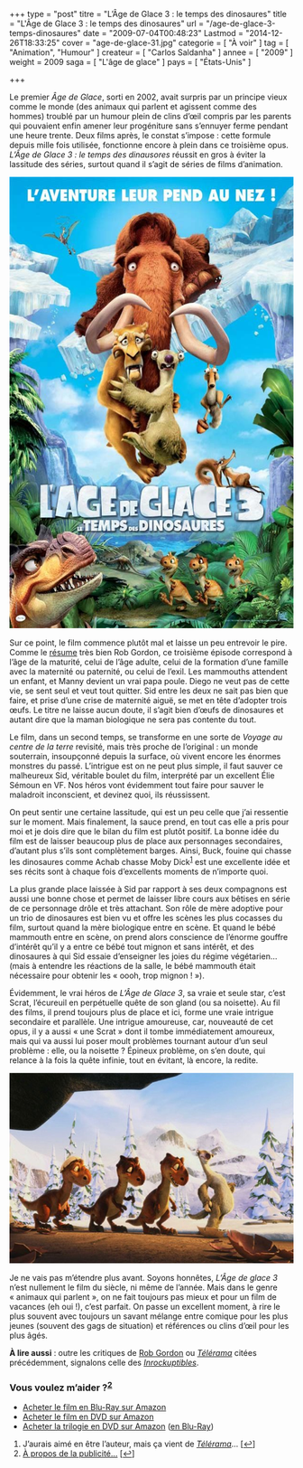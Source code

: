 +++
type = "post"
titre = "L&rsquo;Âge de Glace 3 : le temps des dinosaures"
title = "L'Âge de Glace 3 : le temps des dinosaures"
url = "/age-de-glace-3-temps-dinosaures"
date = "2009-07-04T00:48:23"
Lastmod = "2014-12-26T18:33:25"
cover = "age-de-glace-31.jpg"
categorie = [ "À voir" ]
tag = [ "Animation", "Humour" ]
createur = [ "Carlos Saldanha" ]
annee = [ "2009" ]
weight = 2009
saga = [ "L'âge de glace" ]
pays = [ "États-Unis" ]

+++

<p>Le premier <em>Âge de Glace</em>, sorti en 2002, avait surpris par un principe vieux comme le monde (des animaux qui parlent et agissent comme des hommes) troublé par un humour plein de clins d&rsquo;œil compris par les parents qui pouvaient enfin amener leur progéniture sans s&rsquo;ennuyer ferme pendant une heure trente. Deux films après, le constat s&rsquo;impose : cette formule depuis mille fois utilisée, fonctionne encore à plein dans ce troisième opus. <em>L&rsquo;Âge de Glace 3 : le temps des dinausores</em> réussit en gros à éviter la lassitude des séries, surtout quand il s&rsquo;agit de séries de films d&rsquo;animation.</p>
<div style="text-align: center;"><a href="http://www.allocine.fr/film/fichefilm_gen_cfilm=126112.html"><img src="age-de-glace-3.jpg" border="0" alt="age-de-glace-3.jpg" width="600" height="799" /></a></div>
<p>Sur ce point, le film commence plutôt mal et laisse un peu entrevoir le pire. Comme le <a href="http://www.toujoursraison.com/2009/06/lage-de-glace-3-le-temps-des-dinosaures.html">résume</a> très bien Rob Gordon, ce troisième épisode correspond à l&rsquo;âge de la maturité, celui de l&rsquo;âge adulte, celui de la formation d&rsquo;une famille avec la maternité ou paternité, ou celui de l&rsquo;exil. Les mammouths attendent un enfant, et Manny devient un vrai papa poule. Diego ne veut pas de cette vie, se sent seul et veut tout quitter. Sid entre les deux ne sait pas bien que faire, et prise d&rsquo;une crise de maternité aiguë, se met en tête d&rsquo;adopter trois œufs. Le titre ne laisse aucun doute, il s&rsquo;agit bien d&rsquo;œufs de dinosaures et autant dire que la maman biologique ne sera pas contente du tout.</p>
<p>Le film, dans un second temps, se transforme en une sorte de <em>Voyage au centre de la terre</em> revisité, mais très proche de l&rsquo;original : un monde souterrain, insoupçonné depuis la surface, où vivent encore les énormes monstres du passé. L&rsquo;intrigue est on ne peut plus simple, il faut sauver ce malheureux Sid, véritable boulet du film, interprété par un excellent Élie Sémoun en VF. Nos héros vont évidemment tout faire pour sauver le maladroit inconscient, et devinez quoi, ils réussissent.</p>
<p>On peut sentir une certaine lassitude, qui est un peu celle que j&rsquo;ai ressentie sur le moment. Mais finalement, la sauce prend, en tout cas elle a pris pour moi et je dois dire que le bilan du film est plutôt positif. La bonne idée du film est de laisser beaucoup plus de place aux personnages secondaires, d&rsquo;autant plus s&rsquo;ils sont complètement barges. Ainsi, Buck, fouine qui chasse les dinosaures comme Achab chasse Moby Dick<sup><a href="#footnote_0_1594" id="identifier_0_1594" class="footnote-link footnote-identifier-link" title="J&rsquo;aurais aim&eacute; en &ecirc;tre l&rsquo;auteur, mais &ccedil;a vient de T&eacute;l&eacute;rama&hellip;">1</a></sup> est une excellente idée et ses récits sont à chaque fois d&rsquo;excellents moments de n&rsquo;importe quoi.</p>
<p>La plus grande place laissée à Sid par rapport à ses deux compagnons est aussi une bonne chose et permet de laisser libre cours aux bêtises en série de ce personnage drôle et très attachant. Son rôle de mère adoptive pour un trio de dinosaures est bien vu et offre les scènes les plus cocasses du film, surtout quand la mère biologique entre en scène. Et quand le bébé mammouth entre en scène, on prend alors conscience de l&rsquo;énorme gouffre d&rsquo;intérêt qu&rsquo;il y a entre ce bébé tout mignon et sans intérêt, et des dinosaures à qui Sid essaie d&rsquo;enseigner les joies du régime végétarien&#8230; (mais à entendre les réactions de la salle, le bébé mammouth était nécessaire pour obtenir les &laquo;&nbsp;oooh, trop mignon !&nbsp;&raquo;).</p>
<p>Évidemment, le vrai héros de <em>L&rsquo;Âge de Glace 3</em>, sa vraie et seule star, c&rsquo;est Scrat, l&rsquo;écureuil en perpétuelle quête de son gland (ou sa noisette). Au fil des films, il prend toujours plus de place et ici, forme une vraie intrigue secondaire et parallèle. Une intrigue amoureuse, car, nouveauté de cet opus, il y a aussi &laquo;&nbsp;une Scrat&nbsp;&raquo; dont il tombe immédiatement amoureux, mais qui va aussi lui poser moult problèmes tournant autour d&rsquo;un seul problème : elle, ou la noisette ? Épineux problème, on s&rsquo;en doute, qui relance à la fois la quête infinie, tout en évitant, là encore, la redite.</p>
<div style="text-align: center;"><img src="l-age-de-glace-3-le-temps-des-dinosaures-2009-15481-1400892170.jpg" border="0" alt="l-age-de-glace-3-le-temps-des-dinosaures-2009-15481-1400892170.jpg" width="600" height="337" /></div>
<p>Je ne vais pas m&rsquo;étendre plus avant. Soyons honnêtes, <em>L&rsquo;Âge de glace 3</em> n&rsquo;est nullement le film du siècle, ni même de l&rsquo;année. Mais dans le genre &laquo;&nbsp;animaux qui parlent&nbsp;&raquo;, on ne fait toujours pas mieux et pour un film de vacances (eh oui !), c&rsquo;est parfait. On passe un excellent moment, à rire le plus souvent avec toujours un savant mélange entre comique pour les plus jeunes (souvent des gags de situation) et références ou clins d&rsquo;œil pour les plus âgés.</p>
<p><strong>À lire aussi</strong> : outre les critiques de <a href="http://www.toujoursraison.com/2009/06/lage-de-glace-3-le-temps-des-dinosaures.html">Rob Gordon</a> ou <em><a href="http://www.telerama.fr/cinema/films/l-age-de-glace-3-le-temps-des-dinosaures,386555,critique.php">Télérama</a></em> citées précédemment, signalons celle des <a href="http://www.lesinrocks.com/cine/cinema-article/t/1246027620/article/lage-de-glace-3-le-temps-des-dinosaures/"><em>Inrockuptibles</em></a>.</p>
<div class="amazon">
<h3>Vous voulez m&rsquo;aider ?<sup><a href="#footnote_1_1594" id="identifier_1_1594" class="footnote-link footnote-identifier-link" title="&Agrave; propos de la publicit&eacute;&hellip;">2</a></sup></h3>
<ul>
<li><a href="http://www.amazon.fr/gp/product/B002HMC17Y/ref=as_li_ss_tl?ie=UTF8&tag=leblogdenic07-21&linkCode=as2&camp=1642&creative=19458&creativeASIN=B002HMC17Y">Acheter le film en Blu-Ray sur Amazon</a></li>
<li><a href="http://www.amazon.fr/gp/product/B002HMC17O/ref=as_li_ss_tl?ie=UTF8&tag=leblogdenic07-21&linkCode=as2&camp=1642&creative=19458&creativeASIN=B002HMC17O">Acheter le film en DVD sur Amazon</a></li>
<li><a href="http://www.amazon.fr/gp/product/B002HMC188/ref=as_li_ss_tl?ie=UTF8&tag=leblogdenic07-21&linkCode=as2&camp=1642&creative=19458&creativeASIN=B002HMC188">Acheter la trilogie en DVD sur Amazon</a> (<a href="http://www.amazon.fr/gp/product/B002HMC18I/ref=as_li_ss_tl?ie=UTF8&tag=leblogdenic07-21&linkCode=as2&camp=1642&creative=19458&creativeASIN=B002HMC18I">en Blu-Ray</a>)</li>
</ul>
</div>
<ol class="footnotes"><li id="footnote_0_1594" class="footnote">J&rsquo;aurais aimé en être l&rsquo;auteur, mais ça vient de <em><a href="http://www.telerama.fr/cinema/films/l-age-de-glace-3-le-temps-des-dinosaures,386555,critique.php">Télérama</a></em>&#8230; [<a href="#identifier_0_1594" class="footnote-link footnote-back-link">&#8617;</a>]</li><li id="footnote_1_1594" class="footnote"><a href="/a-propos/publicite/">À propos de la publicité…</a> [<a href="#identifier_1_1594" class="footnote-link footnote-back-link">&#8617;</a>]</li></ol>
